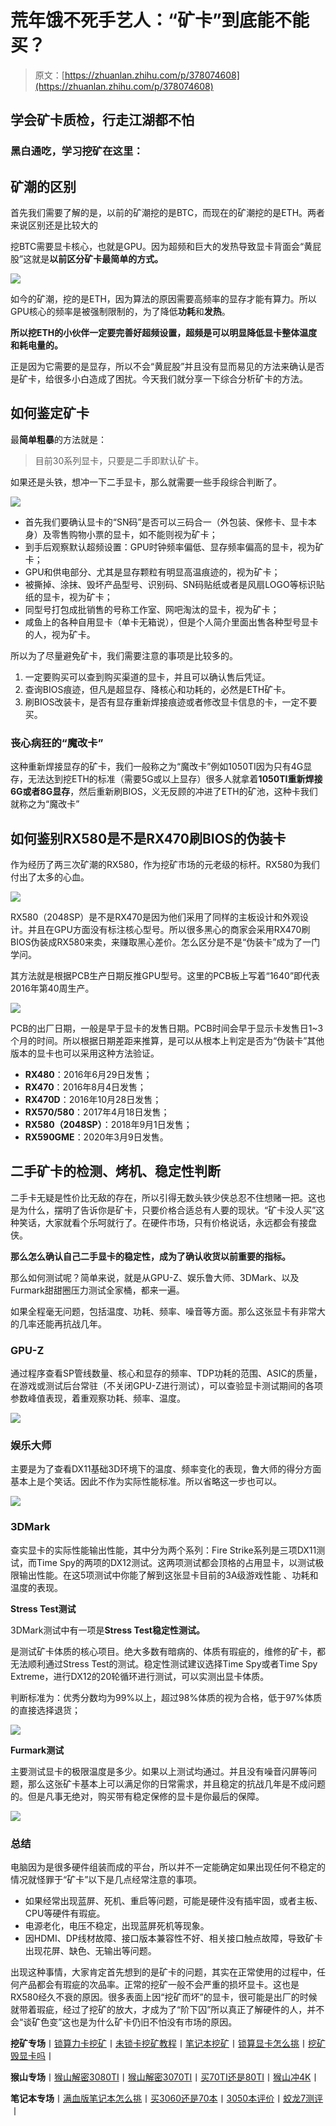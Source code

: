 <!--yml
category: 挖矿
date: 2022-06-26 00:00:00
-->

# 荒年饿不死手艺人：“矿卡”到底能不能买？

> 原文：[https://zhuanlan.zhihu.com/p/378074608](https://zhuanlan.zhihu.com/p/378074608)

## 学会矿卡质检，行走江湖都不怕

### 黑白通吃，学习挖矿在这里：

[](https://zhuanlan.zhihu.com/p/355955385)

## 矿潮的区别

首先我们需要了解的是，以前的矿潮挖的是BTC，而现在的矿潮挖的是ETH。两者来说区别还是比较大的

挖BTC需要显卡核心，也就是GPU。因为超频和巨大的发热导致显卡背面会“黄屁股”这就是**以前区分矿卡最简单的方式。**

![](img/e83a5ebc1a5145ad5e53bb72b0bd2cd8.png)

如今的矿潮，挖的是ETH，因为算法的原因需要高频率的显存才能有算力。所以GPU核心的频率是被强制限制的，为了降低**功耗**和**发热**。

**所以挖ETH的小伙伴一定要完善好超频设置，超频是可以明显降低显卡整体温度和耗电量的。**

正是因为它需要的是显存，所以不会“黄屁股”并且没有显而易见的方法来确认是否是矿卡，给很多小白造成了困扰。今天我们就分享一下综合分析矿卡的方法。

## 如何鉴定矿卡

最**简单粗暴**的方法就是：

> 目前30系列显卡，只要是二手即默认矿卡。

如果还是头铁，想冲一下二手显卡，那么就需要一些手段综合判断了。

![](img/4cef3bdc0257949cdec4497fb195f82b.png)

*   首先我们要确认显卡的“SN码”是否可以三码合一（外包装、保修卡、显卡本身）及零售购物小票的显卡，如不能则视为矿卡；
*   到手后观察默认超频设置：GPU时钟频率偏低、显存频率偏高的显卡，视为矿卡；
*   GPU和供电部分、尤其是显存颗粒有明显高温痕迹的，视为矿卡；
*   被撕掉、涂抹、毁坏产品型号、识别码、SN码贴纸或者是风扇LOGO等标识贴纸的显卡，视为矿卡；
*   同型号打包成批销售的号称工作室、网吧淘汰的显卡，视为矿卡；
*   咸鱼上的各种自用显卡（单卡无箱说），但是个人简介里面出售各种型号显卡的人，视为矿卡。

所以为了尽量避免矿卡，我们需要注意的事项是比较多的。

1.  一定要购买可以查到购买渠道的显卡，并且可以确认售后凭证。
2.  查询BIOS痕迹，但凡是超显存、降核心和功耗的，必然是ETH矿卡。
3.  刷BIOS改装卡，是否有显存重新焊接痕迹或者修改显卡信息的卡，一定不要买。

### 丧心病狂的“魔改卡”

这种重新焊接显存的矿卡，我们一般称之为“魔改卡”例如1050TI因为只有4G显存，无法达到挖ETH的标准（需要5G或以上显存）很多人就拿着**1050TI重新焊接6G或者8G显存**，然后重新刷BIOS，义无反顾的冲进了ETH的矿池，这种卡我们就称之为“魔改卡”

## 如何鉴别RX580是不是RX470刷BIOS的伪装卡

作为经历了两三次矿潮的RX580，作为挖矿市场的元老级的标杆。RX580为我们付出了太多的心血。

![](img/a64f323473342f4f8a1b0f77c9c87f07.png)

RX580（2048SP）是不是RX470是因为他们采用了同样的主板设计和外观设计。并且在GPU方面没有标注核心型号。所以很多黑心的商家会采用RX470刷BIOS伪装成RX580来卖，来赚取黑心差价。怎么区分是不是“伪装卡”成为了一门学问。

其方法就是根据PCB生产日期反推GPU型号。这里的PCB板上写着“1640”即代表2016年第40周生产。

![](img/79da9f9edc541518a2816132ee5cb69f.png)

PCB的出厂日期，一般是早于显卡的发售日期。PCB时间会早于显示卡发售日1~3个月的时间。所以根据日期差距来推算，是可以从根本上判定是否为“伪装卡”其他版本的显卡也可以采用这种方法验证。

*   **RX480**：2016年6月29日发售；
*   **RX470**：2016年8月4日发售；
*   **RX470D**：2016年10月28日发售；
*   **RX570/580**：2017年4月18日发售；
*   **RX580（2048SP）**：2018年9月1日发售；
*   **RX590GME**：2020年3月9日发售。

## 二手矿卡的检测、烤机、稳定性判断

二手卡无疑是性价比无敌的存在，所以引得无数头铁少侠总忍不住想赌一把。这也是为什么，摆明了告诉你是矿卡，只要价格合适总有人要的现状。“矿卡没人买”这种笑话，大家就看个乐呵就行了。在硬件市场，只有价格说话，永远都会有接盘侠。

**那么怎么确认自己二手显卡的稳定性，成为了确认收货以前重要的指标。**

那么如何测试呢？简单来说，就是从GPU-Z、娱乐鲁大师、3DMark、以及Furmark甜甜圈压力测试全家桶，都来一遍。

如果全程毫无问题，包括温度、功耗、频率、噪音等方面。那么这张显卡有非常大的几率还能再抗战几年。

### GPU-Z

通过程序查看SP管线数量、核心和显存的频率、TDP功耗的范围、ASIC的质量，在游戏或测试后台常驻（不关闭GPU-Z进行测试），可以查验显卡测试期间的各项参数峰值表现，着重观察功耗、频率、温度。

![](img/12123e3641e03ff7ea0e43fb372491fc.png)

### 娱乐大师

主要是为了查看DX11基础3D环境下的温度、频率变化的表现，鲁大师的得分方面基本上是个笑话。因此不作为实际性能标准。所以省略这一步也可以。

![](img/814090ef23c1255cd9af561a13d6796d.png)

### **3DMark**

查实显卡的实际性能输出性能，其中分为两个系列：Fire Strike系列是三项DX11测试，而Time Spy的两项的DX12测试。这两项测试都会顶格的占用显卡，以测试极限输出性能。在这5项测试中你能了解到这张显卡目前的3A级游戏性能 、功耗和温度的表现。

**Stress Test测试**

3DMark测试中有一项是**Stress Test稳定性测试。**

是测试矿卡体质的核心项目。绝大多数有暗病的、体质有瑕疵的，维修的矿卡，都无法顺利通过Stress Test的测试。稳定性测试建议选择Time Spy或者Time Spy Extreme，进行DX12的20轮循环进行测试，可以实测出显卡体质。

判断标准为：优秀分数均为99%以上，超过98%体质的视为合格，低于97%体质的直接选择退货；

![](img/fcac3f71a1ae34fd0af491d56b2c42d9.png)

**Furmark测试**

主要测试显卡的极限温度是多少。如果以上测试均通过。并且没有噪音闪屏等问题，那么这张矿卡基本上可以满足你的日常需求，并且稳定的抗战几年是不成问题的。但是凡事无绝对，购买带有稳定保修的显卡是你最后的保障。

![](img/22e19580f92dcbd74310f48a1e7ce2d0.png)

### 总结

电脑因为是很多硬件组装而成的平台，所以并不一定能确定如果出现任何不稳定的情况就怪罪于“矿卡”以下是几点经常注意的事项。

*   如果经常出现蓝屏、死机、重启等问题，可能是硬件没有插牢固，或者主板、CPU等硬件有瑕疵。
*   电源老化，电压不稳定，出现蓝屏死机等现象。
*   因HDMI、DP线材故障、接口版本兼容性不好、相关接口触点故障，导致矿卡出现花屏、缺色、无输出等问题。

出现这种事情，大家肯定首先想到的是矿卡的问题，其实在正常使用的过程中，任何产品都会有瑕疵的次品率。正常的挖矿一般不会严重的损坏显卡。这也是RX580经久不衰的原因。很多表面上因“挖矿而坏”的显卡，很可能是出厂的时候就带着瑕疵，经过了挖矿的放大，才成为了“阶下囚”所以真正了解硬件的人，并不会“谈矿色变”这也是为什么矿卡仍旧不怕没有市场的原因。

**挖矿专场**丨[锁算力卡挖矿](https://zhuanlan.zhihu.com/p/399409039)丨[未锁卡挖矿教程](https://zhuanlan.zhihu.com/p/355955385)丨[笔记本挖矿](https://zhuanlan.zhihu.com/p/360451565)丨[锁算显卡怎么挑](https://zhuanlan.zhihu.com/p/374342633)丨[挖矿毁显卡吗](https://zhuanlan.zhihu.com/p/358944242)丨

**猴山专场**丨[猴山解密3080TI](https://zhuanlan.zhihu.com/p/379179943)丨[猴山解密3070TI](https://zhuanlan.zhihu.com/p/379428935)丨[买70TI还是80TI](https://zhuanlan.zhihu.com/p/379846007)丨[猴山冲4K](https://zhuanlan.zhihu.com/p/380129626)丨

**笔记本专场**丨[满血版笔记本怎么挑](https://zhuanlan.zhihu.com/p/374748213)丨[买3060还是70本](https://www.zhihu.com/question/447817962/answer/1909204347)丨[3050本评价](https://www.zhihu.com/question/462045112/answer/1913547325)丨[蛟龙7测评](https://zhuanlan.zhihu.com/p/369226521)丨
